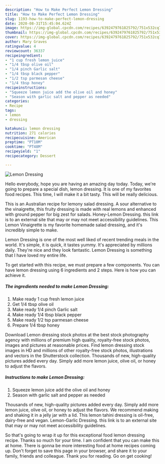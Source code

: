 ```yaml
---
description: "How to Make Perfect Lemon Dressing"
title: "How to Make Perfect Lemon Dressing"
slug: 1193-how-to-make-perfect-lemon-dressing
date: 2020-08-31T15:45:04.624Z
image: https://img-global.cpcdn.com/recipes/6392479761825792/751x532cq70/lemon-dressing-recipe-main-photo.jpg
thumbnail: https://img-global.cpcdn.com/recipes/6392479761825792/751x532cq70/lemon-dressing-recipe-main-photo.jpg
cover: https://img-global.cpcdn.com/recipes/6392479761825792/751x532cq70/lemon-dressing-recipe-main-photo.jpg
author: Mary Graves
ratingvalue: 4
reviewcount: 36337
recipeingredient:
- "1 cup fresh lemon juice"
- "1/4 tbsp olive oil"
- "1/4 pinch Garlic salt"
- "1/4 tbsp black pepper"
- "1/2 tsp parmesan cheese"
- "1/4 tbsp honey"
recipeinstructions:
- "Squeeze lemon juice add the olive oil and honey"
- "Season with garlic salt and pepper as needed"
categories:
- Recipe
tags:
- lemon
- dressing

katakunci: lemon dressing 
nutrition: 271 calories
recipecuisine: American
preptime: "PT10M"
cooktime: "PT48M"
recipeyield: "1"
recipecategory: Dessert

---
```



![Lemon Dressing](https://img-global.cpcdn.com/recipes/6392479761825792/751x532cq70/lemon-dressing-recipe-main-photo.jpg)

Hello everybody, hope you are having an amazing day today. Today, we're going to prepare a special dish, lemon dressing. It is one of my favorites food recipes. This time, I will make it a bit tasty. This will be really delicious.

This is an Australian recipe for lemony salad dressing. A sour alternative to the vinaigrette, this fruity dressing is made with real lemons and enhanced with ground pepper for big zest for salads. Honey-Lemon Dressing. this link is to an external site that may or may not meet accessibility guidelines. This Lemon Vinaigrette is my favorite homemade salad dressing, and it&#39;s incredibly simple to make.

Lemon Dressing is one of the most well liked of recent trending meals in the world. It's simple, it is quick, it tastes yummy. It's appreciated by millions daily. They're nice and they look fantastic. Lemon Dressing is something that I have loved my entire life.


To get started with this recipe, we must prepare a few components. You can have lemon dressing using 6 ingredients and 2 steps. Here is how you can achieve it.

<!--inarticleads1-->

##### The ingredients needed to make Lemon Dressing:

1. Make ready 1 cup fresh lemon juice
1. Get 1/4 tbsp olive oil
1. Make ready 1/4 pinch Garlic salt
1. Make ready 1/4 tbsp black pepper
1. Make ready 1/2 tsp parmesan cheese
1. Prepare 1/4 tbsp honey


Download Lemon dressing stock photos at the best stock photography agency with millions of premium high quality, royalty-free stock photos, images and pictures at reasonable prices. Find lemon dressing stock images in HD and millions of other royalty-free stock photos, illustrations and vectors in the Shutterstock collection. Thousands of new, high-quality pictures added every day. Simply add more lemon juice, olive oil, or honey to adjust the flavors. 

<!--inarticleads2-->

##### Instructions to make Lemon Dressing:

1. Squeeze lemon juice add the olive oil and honey
1. Season with garlic salt and pepper as needed


Thousands of new, high-quality pictures added every day. Simply add more lemon juice, olive oil, or honey to adjust the flavors. We recommend making and shaking it in a jelly jar with a lid. This lemon tahini dressing is oil-free, dairy-free and vegan. Lemon-Garlic Dressing. this link is to an external site that may or may not meet accessibility guidelines. 

So that's going to wrap it up for this exceptional food lemon dressing recipe. Thanks so much for your time. I am confident that you can make this at home. There is gonna be more interesting food at home recipes coming up. Don't forget to save this page in your browser, and share it to your family, friends and colleague. Thank you for reading. Go on get cooking!
